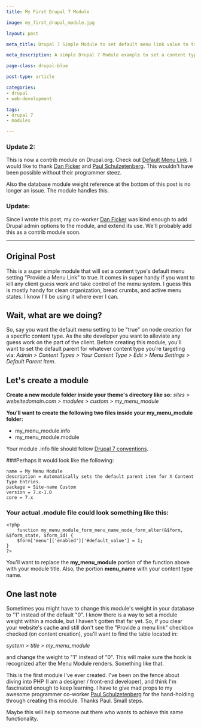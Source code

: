 ```yaml
---
title: My First Drupal 7 Module

image: my_first_drupal_module.jpg

layout: post

meta_title: Drupal 7 Simple Module to set default menu link value to true.

meta_description: A simple Drupal 7 Module example to set a content type default Menu Setting "Provide a Menu Link" to true.

page-class: drupal-blue

post-type: article

categories:
- drupal
- web-development

tags:
- drupal 7
- modules

---
```


### Update 2:
This is now a contrib module on Drupal.org. Check out <a href="http://drupal.org/project/default_menu_link" title="Default Menu Link">Default Menu Link</a>.
I would like to thank <a href="http://drupal.org/user/24167" title="dandaman on Drupal.org">Dan Ficker</a> and <a href="http://drupal.org/user/251739" title="Unitoch on Drupal.org">Paul Schulzetenberg</a>. This wouldn't have been possible without their programmer steez.

Also the database module weight reference at the bottom of this post is no longer an issue. The module handles this.

### Update:
Since I wrote this post, my co-worker <a href="http://www.da-man.com/blog" title="Dan Ficker">Dan Ficker</a> was kind enough to add Drupal admin options to the module, and extend its use. We'll probably add this as a contrib module soon.

-------

## Original Post
This is a super simple module that will set a content type's default menu setting "Provide a Menu Link" to true. It comes in super handy if you want to kill any client guess work and take control of the menu system. I guess this is mostly handy for clean organization, bread crumbs, and active menu states. I know I'll be using it where ever I can.

## Wait, what are we doing?
So, say you want the default menu setting to be "true" on node creation for a specific content type. As the site developer you want to alleviate any guess work on the part of the client. Before creating this module, you'll want to set the default parent for whatever content type you're targeting via:
*Admin > Content Types > Your Content Type > Edit > Menu Settings > Default Parent Item*.

## Let's create a module
**Create a new module folder inside your theme's directory like so:**
*sites > websitedomain.com > modules > custom > my_menu_module*

**You'll want to create the following two files inside your my_menu_module folder:**
<ul>
<li>my_menu_module.info</li>
<li>my_menu_module.module</li>
</ul>

Your module .info file should follow <a href="http://drupal.org/node/542202" title="Drupal 7 .info file conventions">Drupal 7 conventions</a>.

###Perhaps it would look like the following:

```
name = My Menu Module
description = Automatically sets the default parent item for X Content Type Entries.
package = Site-name Custom
version = 7.x-1.0
core = 7.x
```

### Your actual .module file could look something like this:

```
<?php
	function my_menu_module_form_menu_name_node_form_alter(&$form, &$form_state, $form_id) {
	$form['menu']['enabled']['#default_value'] = 1;
}
?>
```

You'll want to replace the **my_menu_module** portion of the function above with your module title. Also, the portion **menu_name** with your content type name.

## One last note
Sometimes you might have to change this module's weight in your database to "1" instead of the default "0". I know there is a way to set a module weight within a module, but I haven't gotten that far yet. So, if you clear your website's cache and still don't see the "Provide a menu link" checkbox checked (on content creation), you'll want to find the table located in:

*system > title > my_menu_module*

and change the weight to "1" instead of "0". This will make sure the hook is recognized after the Menu Module renders. Something like that.

This is the first module I've ever created. I've been on the fence about diving into PHP (I am a designer / front-end developer), and think I'm fascinated enough to keep learning. I have to give mad props to my awesome programmer co-worker <a href="http://twitter.com/#!/Unitoch" title="Unitoch on Twitter">Paul Schulzetenberg</a> for the hand-holding through creating this module. Thanks Paul. Small steps.

Maybe this will help someone out there who wants to achieve this same functionality.
